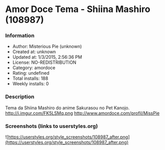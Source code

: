 # Amor Doce Tema - Shiina Mashiro (108987)

### Information
- Author: Misterious Pie (unknown)
- Created at: unknown
- Updated at: 1/3/2015, 2:56:36 PM
- License: NO-REDISTRIBUTION
- Category: amordoce
- Rating: undefined
- Total installs: 188
- Weekly installs: 0


### Description
Tema da Shiina Mashiro do anime Sakurasou no Pet Kanojo.
http://i.imgur.com/FK5LSMq.png
http://www.amordoce.com/profil/MissPie


### Screenshots (links to userstyles.org)
![https://userstyles.org/style_screenshots/108987_after.png](https://userstyles.org/style_screenshots/108987_after.png)


